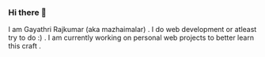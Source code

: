 ### Hi there 👋

I am Gayathri Rajkumar (aka mazhaimalar) . I do web development or atleast try to do :) .
I am currently working on personal web projects to better learn this craft . 

